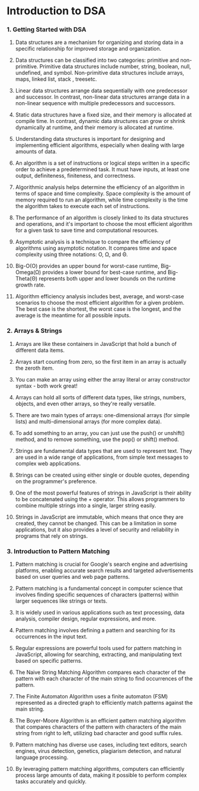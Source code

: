 # Introduction to DSA

### 1. Getting Started with DSA

1. Data structures are a mechanism for organizing and storing data in a specific relationship for improved storage and organization.

2. Data structures can be classified into two categories: primitive and non-primitive. Primitive data structures include number, string, boolean, null, undefined, and symbol. Non-primitive data structures include arrays, maps, linked list, stack , treesetc.

3. Linear data structures arrange data sequentially with one predecessor and successor. In contrast, non-linear data structures arrange data in a non-linear sequence with multiple predecessors and successors.

4. Static data structures have a fixed size, and their memory is allocated at compile time. In contrast, dynamic data structures can grow or shrink dynamically at runtime, and their memory is allocated at runtime.

5. Understanding data structures is important for designing and implementing efficient algorithms, especially when dealing with large amounts of data.

6. An algorithm is a set of instructions or logical steps written in a specific order to achieve a predetermined task. It must have inputs, at least one output, definiteness, finiteness, and correctness.

7. Algorithmic analysis helps determine the efficiency of an algorithm in terms of space and time complexity. Space complexity is the amount of memory required to run an algorithm, while time complexity is the time the algorithm takes to execute each set of instructions.

8. The performance of an algorithm is closely linked to its data structures and operations, and it's important to choose the most efficient algorithm for a given task to save time and computational resources.

9. Asymptotic analysis is a technique to compare the efficiency of algorithms using asymptotic notation. It compares time and space complexity using three notations: O, Ω, and Θ.

10. Big-O(O) provides an upper bound for worst-case runtime, Big-Omega(Ω) provides a lower bound for best-case runtime, and Big-Theta(Θ) represents both upper and lower bounds on the runtime growth rate.

11. Algorithm efficiency analysis includes best, average, and worst-case scenarios to choose the most efficient algorithm for a given problem. The best case is the shortest, the worst case is the longest, and the average is the meantime for all possible inputs.

### 2. Arrays & Strings

1. Arrays are like these containers in JavaScript that hold a bunch of different data items.

2. Arrays start counting from zero, so the first item in an array is actually the zeroth item.

3. You can make an array using either the array literal or array constructor syntax - both work great!

4. Arrays can hold all sorts of different data types, like strings, numbers, objects, and even other arrays, so they're really versatile.
5. There are two main types of arrays: one-dimensional arrays (for simple lists) and multi-dimensional arrays (for more complex data).

6. To add something to an array, you can just use the push() or unshift() method, and to remove something, use the pop() or shift() method.

7. Strings are fundamental data types that are used to represent text. They are used in a wide range of applications, from simple text messages to complex web applications.

8. Strings can be created using either single or double quotes, depending on the programmer's preference.

9. One of the most powerful features of strings in JavaScript is their ability to be concatenated using the + operator. This allows programmers to combine multiple strings into a single, larger string easily.

10. Strings in JavaScript are immutable, which means that once they are created, they cannot be changed. This can be a limitation in some applications, but it also provides a level of security and reliability in programs that rely on strings.

### 3. Introduction to Pattern Matching

1. Pattern matching is crucial for Google's search engine and advertising platforms, enabling accurate search results and targeted advertisements based on user queries and web page patterns.

2. Pattern matching is a fundamental concept in computer science that involves finding specific sequences of characters (patterns) within larger sequences like strings or texts.

3. It is widely used in various applications such as text processing, data analysis, compiler design, regular expressions, and more.

4. Pattern matching involves defining a pattern and searching for its occurrences in the input text.

5. Regular expressions are powerful tools used for pattern matching in JavaScript, allowing for searching, extracting, and manipulating text based on specific patterns.

6. The Naive String Matching Algorithm compares each character of the pattern with each character of the main string to find occurrences of the pattern.

7. The Finite Automaton Algorithm uses a finite automaton (FSM) represented as a directed graph to efficiently match patterns against the main string.

8. The Boyer-Moore Algorithm is an efficient pattern matching algorithm that compares characters of the pattern with characters of the main string from right to left, utilizing bad character and good suffix rules.

9. Pattern matching has diverse use cases, including text editors, search engines, virus detection, genetics, plagiarism detection, and natural language processing.

10. By leveraging pattern matching algorithms, computers can efficiently process large amounts of data, making it possible to perform complex tasks accurately and quickly.